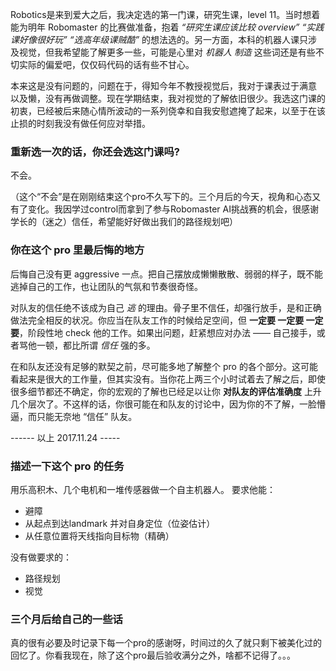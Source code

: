 Robotics是来到爱大之后，我决定选的第一门课，研究生课，level 11。当时想着能为明年 Robomaster 的比赛做准备，抱着 *“研究生课应该比较 overview” “实践课好像很好玩” “选高年级课贼酷”* 的想法选的。另一方面，本科的机器人课只涉及视觉，但我希望能了解更多一些，可能是心里对 *机器人* *制造* 这些词还是有些不切实际的偏爱吧，仅仅码代码的话有些不甘心。

本来这是没有问题的，问题在于，得知今年不教授视觉后，我对于课表过于满意 以及懒，没有再做调整。现在学期结束，我对视觉的了解依旧很少。我选这门课的初衷，已经被后来随心情所波动的一系列侥幸和自我安慰遮掩了起来，以至于在该止损的时刻我没有做任何应对举措。

### 重新选一次的话，你还会选这门课吗?

不会。

（这个“不会”是在刚刚结束这个pro不久写下的。三个月后的今天，视角和心态又有了变化。我因学过control而拿到了参与Robomaster AI挑战赛的机会，很感谢学长的（迷之）信任，希望能好好做出我们的路径规划吧）

### 你在这个 pro 里最后悔的地方

后悔自己没有更 aggressive 一点。把自己摆放成懒懒散散、弱弱的样子，既不能逃掉自己的工作，也让团队的气氛和节奏很奇怪。

对队友的信任绝不该成为自己 *逃* 的理由。骨子里不信任，却强行放手，是和正确做法完全相反的状况。你应当在队友工作的时候给足空间，但 **一定要 一定要 一定要**，阶段性地 check 他的工作。如果出问题，赶紧想应对办法 —— 自己接手，或者骂他一顿，都比所谓 *信任* 强的多。

在和队友还没有足够的默契之前，尽可能多地了解整个 pro 的各个部分。这可能看起来是很大的工作量，但其实没有。当你花上两三个小时试着去了解之后，即使很多细节都还不确定，你的宏观的了解也已经足以让你 **对队友的评估准确度** 上升几个层次了。不这样的话，你很可能在和队友的讨论中，因为你的不了解，一脸懵逼，而只能无奈地 “信任” 队友。

------ 以上 2017.11.24 -----


### 描述一下这个 pro 的任务
用乐高积木、几个电机和一堆传感器做一个自主机器人。
要求他能：
- 避障
- 从起点到达landmark 并对自身定位（位姿估计）
- 从任意位置将天线指向目标物（精确）

没有做要求的：
- 路径规划
- 视觉

### 三个月后给自己的一些话
真的很有必要及时记录下每一个pro的感谢呀，时间过的久了就只剩下被美化过的回忆了。你看我现在，除了这个pro最后验收满分之外，啥都不记得了。。。
